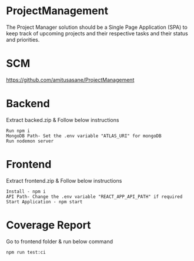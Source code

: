 # ProjectManagement

The Project Manager solution should be a Single Page Application (SPA) to keep track of upcoming projects and their respective tasks and their status and priorities.

# SCM

https://github.com/amitusasane/ProjectManagement

# Backend

Extract backed.zip & Follow below instructions

```node
Run npm i
MongoDB Path- Set the .env variable "ATLAS_URI" for mongoDB
Run nodemon server
```

# Frontend

Extract frontend.zip & Follow below instructions

```node
Install - npm i
API Path- Change the .env variable "REACT_APP_API_PATH" if required
Start Application - npm start
```

# Coverage Report

Go to frontend folder & run below command

```node
npm run test:ci
```
